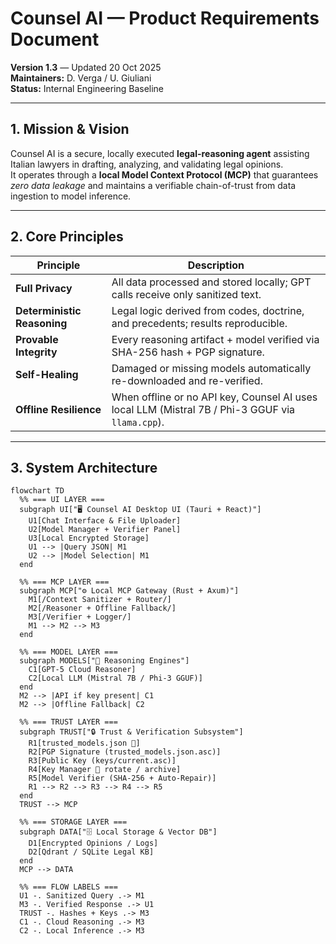 # **Counsel AI — Product Requirements Document**  
**Version 1.3** — Updated 20 Oct 2025  
**Maintainers:** D. Verga / U. Giuliani  
**Status:** Internal Engineering Baseline  

---

## **1. Mission & Vision**
Counsel AI is a secure, locally executed **legal-reasoning agent** assisting Italian lawyers in drafting, analyzing, and validating legal opinions.  
It operates through a **local Model Context Protocol (MCP)** that guarantees *zero data leakage* and maintains a verifiable chain-of-trust from data ingestion to model inference.

---

## **2. Core Principles**

| Principle | Description |
|------------|-------------|
| **Full Privacy** | All data processed and stored locally; GPT calls receive only sanitized text. |
| **Deterministic Reasoning** | Legal logic derived from codes, doctrine, and precedents; results reproducible. |
| **Provable Integrity** | Every reasoning artifact + model verified via SHA-256 hash + PGP signature. |
| **Self-Healing** | Damaged or missing models automatically re-downloaded and re-verified. |
| **Offline Resilience** | When offline or no API key, Counsel AI uses local LLM (Mistral 7B / Phi-3 GGUF via `llama.cpp`). |

--- 

## **3. System Architecture**

```mermaid
flowchart TD
  %% === UI LAYER ===
  subgraph UI["🖥️ Counsel AI Desktop UI (Tauri + React)"]
    U1[Chat Interface & File Uploader]
    U2[Model Manager + Verifier Panel]
    U3[Local Encrypted Storage]
    U1 --> |Query JSON| M1
    U2 --> |Model Selection| M1
  end

  %% === MCP LAYER ===
  subgraph MCP["⚙️ Local MCP Gateway (Rust + Axum)"]
    M1[/Context Sanitizer + Router/]
    M2[/Reasoner + Offline Fallback/]
    M3[/Verifier + Logger/]
    M1 --> M2 --> M3
  end

  %% === MODEL LAYER ===
  subgraph MODELS["🧠 Reasoning Engines"]
    C1[GPT-5 Cloud Reasoner]
    C2[Local LLM (Mistral 7B / Phi-3 GGUF)]
  end
  M2 --> |API if key present| C1
  M2 --> |Offline Fallback| C2

  %% === TRUST LAYER ===
  subgraph TRUST["🔒 Trust & Verification Subsystem"]
    R1[trusted_models.json 📜]
    R2[PGP Signature (trusted_models.json.asc)]
    R3[Public Key (keys/current.asc)]
    R4[Key Manager 🔑 rotate / archive]
    R5[Model Verifier (SHA-256 + Auto-Repair)]
    R1 --> R2 --> R3 --> R4 --> R5
  end
  TRUST --> MCP

  %% === STORAGE LAYER ===
  subgraph DATA["🗄️ Local Storage & Vector DB"]
    D1[Encrypted Opinions / Logs]
    D2[Qdrant / SQLite Legal KB]
  end
  MCP --> DATA

  %% === FLOW LABELS ===
  U1 -. Sanitized Query .-> M1
  M3 -. Verified Response .-> U1
  TRUST -. Hashes + Keys .-> M3
  C1 -. Cloud Reasoning .-> M3
  C2 -. Local Inference .-> M3
